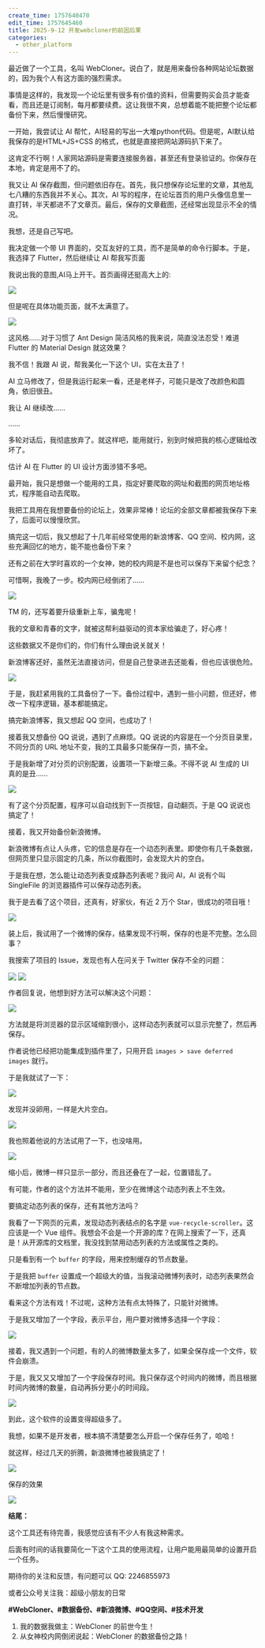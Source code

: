 ```yaml
---
create_time: 1757640470
edit_time: 1757645460
title: 2025-9-12 开发webcloner的前因后果
categories:
  - other_platform
---
```



最近做了一个工具，名叫 WebCloner。说白了，就是用来备份各种网站论坛数据的，因为我个人有这方面的强烈需求。

事情是这样的，我发现一个论坛里有很多有价值的资料，但需要购买会员才能查看，而且还是订阅制，每月都要续费。这让我很不爽，总想着能不能把整个论坛都备份下来，然后慢慢研究。 

一开始，我尝试让 AI 帮忙，AI轻易的写出一大堆python代码。但是呢，AI默认给我保存的是HTML+JS+CSS 的格式，也就是直接把网站源码扒下来了。

这肯定不行啊！人家网站源码是需要连接服务器，甚至还有登录验证的。你保存在本地，肯定是用不了的。

我又让 AI 保存截图，但问题依旧存在。首先，我只想保存论坛里的文章，其他乱七八糟的东西我并不关心。其次，AI 写的程序，在论坛首页的用户头像信息里一直打转，半天都进不了文章页。最后，保存的文章截图，还经常出现显示不全的情况。

我想，还是自己写吧。

我决定做一个带 UI 界面的，交互友好的工具，而不是简单的命令行脚本。于是，我选择了 Flutter，然后继续让 AI 帮我写页面

我说出我的意图,AI马上开干。首页画得还挺高大上的:

<img src="/assets/CsTGbHcJ1owshMxcAt3cgFmynZa.png" src-width="1262" class="markdown-img m-auto" src-height="713" align="center"/>

但是呢在具体功能页面，就不太满意了。

<img src="/assets/TWgxbiSUBo70dSxnIF0cPGXNnzf.png" src-width="495" class="markdown-img m-auto" src-height="713" align="center"/>

这风格……对于习惯了 Ant Design 简洁风格的我来说，简直没法忍受！难道 Flutter 的 Material Design 就这效果？

我不信！我跟 AI 说，帮我美化一下这个 UI，实在太丑了！

AI 立马修改了，但是我运行起来一看，还是老样子，可能只是改了改颜色和圆角，依旧很丑。

我让 AI 继续改……

……

多轮对话后，我彻底放弃了。就这样吧，能用就行，别到时候把我的核心逻辑给改坏了。

估计 AI 在 Flutter 的 UI 设计方面涉猎不多吧。

最开始，我只是想做一个能用的工具，指定好要爬取的网址和截图的网页地址格式，程序能自动去爬取。

我把工具用在我想要备份的论坛上，效果非常棒！论坛的全部文章都被我保存下来了，后面可以慢慢欣赏。

搞完这一切后，我又想起了十几年前经常使用的新浪博客、QQ 空间、校内网，这些充满回忆的地方，能不能也备份下来？

还有之前在大学时喜欢的一个女神，她的校内网是不是也可以保存下来留个纪念？

可惜啊，我晚了一步。校内网已经倒闭了……

<img src="/assets/Ga4ebpl79oemOjxXtMPcyLBtnud.png" src-width="977" class="markdown-img m-auto" src-height="658" align="center"/>

TM 的，还写着要升级重新上车，骗鬼呢！

我的文章和青春的文字，就被这帮利益驱动的资本家给骗走了，好心疼！

这些数据又不是你们的，你们有什么理由说关就关！

新浪博客还好，虽然无法直接访问，但是自己登录进去还能看，但也应该很危险。

<img src="/assets/CyrMbH4tvoc8gZxSSUwccEiJnS8.png" src-width="961" class="markdown-img m-auto" src-height="445" align="center"/>

于是，我赶紧用我的工具备份了一下。备份过程中，遇到一些小问题，但还好，修改一下程序逻辑，基本都能搞定。

搞完新浪博客，我又想起 QQ 空间，也成功了！

接着我又想备份 QQ 说说，遇到了点麻烦。QQ 说说的内容是在一个分页目录里，不同分页的 URL 地址不变，我的工具最多只能保存一页，搞不全。

于是我新增了对分页的识别配置，设置项一下新增三条。不得不说 AI 生成的 UI 真的是丑……

<img src="/assets/Uaq1bywsroyrmSxwmPWcwSSindf.png" src-width="437" class="markdown-img m-auto" src-height="259" align="center"/>

有了这个分页配置，程序可以自动找到下一页按钮，自动翻页。于是 QQ 说说也搞定了！

接着，我又开始备份新浪微博。

新浪微博有点让人头疼，它的信息是存在一个动态列表里。即使你有几千条数据，但网页里只显示固定的几条，所以你截图时，会发现大片的空白。

于是我在想，怎么能让动态列表变成静态列表呢？我问 AI，AI 说有个叫 SingleFile 的浏览器插件可以保存动态列表。

我于是去看了这个项目，还真有，好家伙，有近 2 万个 Star，很成功的项目哦！

<img src="/assets/AXWybmVo0ogcEtx55frchbkDnFf.png" src-width="1500" class="markdown-img m-auto" src-height="162" align="center"/>

装上后，我试用了一个微博的保存，结果发现不行啊，保存的也是不完整。怎么回事？

我搜索了项目的 Issue，发现也有人在问关于 Twitter 保存不全的问题：

<img src="/assets/STocbyPcfo1ozzxHORWclNtsnWd.png" src-width="1108" class="markdown-img m-auto" src-height="140" align="center"/>

<img src="/assets/MC2pbCdxSoSFU5xO5hnc4QqTnyc.png" src-width="917" class="markdown-img m-auto" src-height="651" align="center"/>

作者回复说，他想到好方法可以解决这个问题：

<img src="/assets/UekDbZqVNoy2VzxFtb1cCSxsn3g.png" src-width="845" class="markdown-img m-auto" src-height="118" align="center"/>

方法就是将浏览器的显示区域缩到很小，这样动态列表就可以显示完整了，然后再保存。

作者说他已经把功能集成到插件里了，只用开启 `images > save deferred images` 就行。

于是我就试了一下：

<img src="/assets/SpcRbybIOoDXcfxEGHEc3bPvnwR.png" src-width="397" class="markdown-img m-auto" src-height="257" align="center"/>

发现并没卵用，一样是大片空白。

<img src="/assets/ZTjXbY9clo5bqcxtvA4c0rDunLe.png" src-width="789" class="markdown-img m-auto" src-height="735" align="center"/>

我也照着他说的方法试用了一下，也没啥用。

<img src="/assets/TlwTbKwxxofMwUxAP57cBPInn9f.png" src-width="1056" class="markdown-img m-auto" src-height="515" align="center"/>

缩小后，微博一样只显示一部分，而且还叠在了一起，位置错乱了。

有可能，作者的这个方法并不能用，至少在微博这个动态列表上不生效。

要搞定动态列表的保存，还有其他方法吗？ 

我看了一下网页的元素，发现动态列表结点的名字是 `vue-recycle-scroller`。这应该是一个 Vue 组件。我想会不会是一个开源的库？在网上搜索了一下，还真是！从开源库的文档里，我没找到禁用动态列表的方法或属性之类的。

只是看到有一个 `buffer` 的字段，用来控制缓存的节点数量。

于是我把 `buffer` 设置成一个超级大的值，当我滚动微博列表时，动态列表果然会不断增加列表的节点数。

看来这个方法有戏！不过呢，这种方法有点太特殊了，只能针对微博。

于是我又增加了一个字段，表示平台，用户要对微博多选择一个字段：

<img src="/assets/YkA2bzLgco6VDPxGxQWc88ChnHd.png" src-width="422" class="markdown-img m-auto" src-height="178" align="center"/>

接着，我又遇到一个问题，有的人的微博数量太多了，如果全保存成一个文件，软件会崩溃。

于是，我又又又增加了一个字段保存时间。我只保存这个时间内的微博，而且根据时间内微博的数量，自动再拆分更小的时间段。

<img src="/assets/TfQWbPuLgo1LNzxm9bOcrtG5nL3.png" src-width="419" class="markdown-img m-auto" src-height="97" align="center"/>

到此，这个软件的设置变得超级多了。

我想，如果不是开发者，根本搞不清楚要怎么开启一个保存任务了，哈哈！

就这样，经过几天的折腾，新浪微博也被我搞定了！

<img src="/assets/HFi8bqvtgoj9ltxLM9tcU1Ibnpb.png" src-width="1087" class="markdown-img m-auto" src-height="316" align="center"/>

保存的效果

<img src="/assets/B7NSb9ChFoI9jXxnxgMcwfsvngb.gif" src-width="1906" class="markdown-img m-auto" src-height="1026" align="center"/>

 **结尾：**

这个工具还有待完善，我感觉应该有不少人有我这种需求。

后面有时间的话我要简化一下这个工具的使用流程，让用户能用最简单的设置开启一个任务。

期待你的关注和反馈，有问题可以 QQ: 2246855973

或者公众号关注我：超级小朋友的日常

 **#WebCloner、#数据备份、#新浪微博、#QQ空间、#技术开发**

1. 我的数据我做主：WebCloner 的前世今生！
2. 从女神校内网倒闭说起：WebCloner 的数据备份之路！

